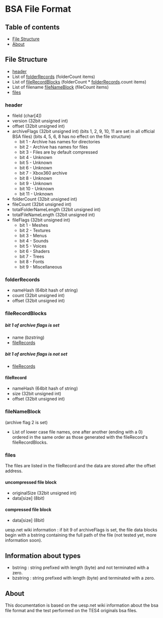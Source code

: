 # BSA File Format

## Table of contents

* [File Structure](#file-structure)
* [About](#about)

## File Structure

* [header](#header)
* List of [folderRecords](#folderrecords) (folderCount items)
* List of [fileRecordBlocks](#filerecordblocks) (folderCount * [folderRecords](#folderrecords).count items)
* List of filename [fileNameBlock](#filenameblock) (fileCount items)
* [files](#files)

### header

* fileId (char[4])
* version (32bit unsigned int)
* offset (32bit unsigned int)
* archiveFlags (32bit unsigned int) (bits 1, 2, 9, 10, 11 are set in all official BSA files) (bits 4, 5, 6, 8 has no effect on the file structure)
  * bit 1 - Archive has names for directories
  * bit 2 - Archive has names for files
  * bit 3 - Files are by default compressed
  * bit 4 - Unknown
  * bit 5 - Unknown
  * bit 6 - Unknown
  * bit 7 - Xbox360 archive
  * bit 8 - Unknown
  * bit 9 - Unknown
  * bit 10 - Unknown
  * bit 11 - Unknown
* folderCount (32bit unsigned int)
* fileCount (32bit unsigned int)
* totalFolderNameLength (32bit unsigned int)
* totalFileNameLength (32bit unsigned int)
* fileFlags (32bit unsigned int)
  * bit 1 - Meshes
  * bit 2 - Textures
  * bit 3 - Menus
  * bit 4 - Sounds
  * bit 5 - Voices
  * bit 6 - Shaders
  * bit 7 - Trees
  * bit 8 - Fonts
  * bit 9 - Miscellaneous

### folderRecords
* nameHash (64bit hash of string)
* count (32bit unsigned int)
* offset (32bit unsigned int)

### fileRecordBlocks

##### bit 1 of archive flags is set
* name (bzstring)
* [fileRecords](#filerecord)

##### bit 1 of archive flags is not set
* [fileRecords](#filerecord)

####  fileRecord
* nameHash (64bit hash of string)
* size (32bit unsigned int)
* offset (32bit unsigned int)

### fileNameBlock
(archive flag 2 is set)
* List of lower case file names, one after another (ending with a 0) ordered in the same order as those generated with the fileRecord's fileRecordBlocks.

### files

The files are listed in the fileRecord and the data are stored after the offset address.

#### uncompressed file block
* originalSize (32bit unsigned int)
* data[size] (8bit)

#### compressed file block
* data[size] (8bit)

uesp.net wiki information : if bit 9 of archiveFlags is set, the file data blocks begin with a bstring containing the full path of the file (not tested yet, more information soon).

## Information about types

* bstring : string prefixed with length (byte) and not terminated with a zero.
* bzstring : string prefixed with length (byte) and terminated with a zero.

## About

This documentation is based on the uesp.net wiki information about the bsa file format and the test performed on the TES4 originals bsa files.
